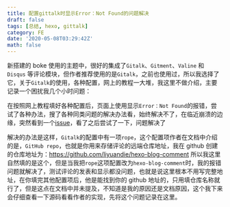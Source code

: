 ```yaml
---
title: 配置gittalk时显示Error：Not Found的问题解决
draft: false
tags: [总结, hexo, gittalk]
category: FE
date: '2020-05-08T03:29:42Z'
math: false
---
```


新搭建的 boke 使用的主题中，很好的集成了`Gitalk`、`Gitment`、`Valine` 和 `Disqus` 等评论模块，但作者推荐使用的是`Gitalk`，之前也使用过，所以我选择了它，关于`Gitalk`的使用，各种配置，网上的教程一大堆，我这里不做介绍，主要记录一个困扰我几个小时问题：

在按照网上教程填好各种配置后，页面上使用显示`Error：Not Found`的报错，尝试了各种办法，搜了各种同类问题的解决办法看，始终解决不了，在临近崩溃的边缘，突然看到一个[issue](https://github.com/gitalk/gitalk/issues/379)，看了之后尝试了一下，问题解决了

解决的办法是这样，`Gitalk`的配置中有一项`rope`，这个配置项作者在文档中介绍的是，`GitHub repo`，也就是你用来存储评论的远端仓库地址，我在 github 创建的仓库地址为：https://github.com/liyuandie/hexo-blog-comment 所以我这里自然填的是这个，但是当我把`rope`这项配置改为`hexo-blog-comment`时，我的报错问题就解决了，测试评论的发表和显示都没问题，也就是说这里根本不用写完整地址，在你填完其他配置项后，他是能找到你的 github 地址的，只用填仓库名称就行了，但是这点在文档中并未提及，不知道是我的原因还是文档原因，这个我下来会仔细查看一下源码看看作者的实现，先将这个问题记录在这里。
